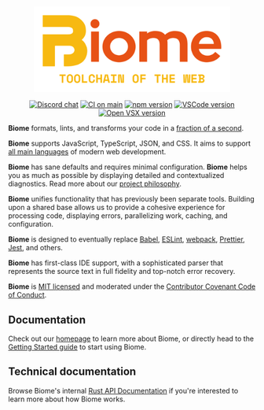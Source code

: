 <p align="center">
    <img alt="Biome - Toolchain of the web"
         src="https://raw.githubusercontent.com/biomejs/resources/main/biome-logo-slogan.svg"
         width="400">
</p>

<div align="center">

[![Discord chat][discord-badge]][discord-url]
[![CI on main][ci-badge]][ci-url]
[![npm version][npm-badge]][npm-url]
[![VSCode version][vscode-badge]][vscode-url]
[![Open VSX version][open-vsx-badge]][open-vsx-url]

[discord-badge]: https://badgen.net/discord/online-members/BypW39g6Yc?icon=discord&label=discord&color=green
[discord-url]: https://discord.gg/BypW39g6Yc
[ci-badge]: https://badgen.net/github/checks/biomejs/biome?label=CI
[ci-url]: https://github.com/biomejs/biome/actions/workflows/main.yml
[npm-badge]: https://badgen.net/npm/v/@biomejs/biome?icon=npm&color=green&label=%40biomejs%2Fbiome
[npm-url]: https://www.npmjs.com/package/@biomejs/biome/v/latest
[vscode-badge]: https://badgen.net/vs-marketplace/v/biomejs.biome?label=vscode&icon=visualstudio&color=green
[vscode-url]: https://marketplace.visualstudio.com/items?itemName=biomejs.biome
[open-vsx-badge]: https://badgen.net/open-vsx/version/biomejs/biome?label=open-vsx&color=green
[open-vsx-url]: https://marketplace.visualstudio.com/items?itemName=biomejs.biome


</div>

**Biome** formats, lints, and transforms your code in a [fraction of a second][biomejs].

**Biome** supports JavaScript, TypeScript, JSON, and CSS.
It aims to support [all main languages][language-support] of modern web development.

**Biome** has sane defaults and requires minimal configuration.
**Biome** helps you as much as possible by displaying detailed and contextualized diagnostics.
Read more about our [project philosophy][biome-philosophy].

**Biome** unifies functionality that has previously been separate tools.
Building upon a shared base allows us to provide a cohesive experience for processing code, displaying errors, parallelizing work, caching, and configuration.

**Biome** is designed to eventually replace [Babel](https://babeljs.io/), [ESLint](https://eslint.org/), [webpack](https://webpack.js.org/), [Prettier](https://prettier.io/), [Jest](https://jestjs.io/), and others.

**Biome** has first-class IDE support,
with a sophisticated parser that represents the source text in full fidelity and top-notch error recovery.

**Biome** is [MIT licensed](https://github.com/biomejs/biome/tree/main/LICENSE) and moderated under the [Contributor Covenant Code of Conduct](https://github.com/biomejs/biome/tree/main/CODE_OF_CONDUCT.md).

## Documentation

Check out our [homepage][biomejs] to learn more about Biome,
or directly head to the [Getting Started guide][getting-started] to start using Biome.

## Technical documentation

Browse Biome's internal [Rust API Documentation] if you're interested to learn more about how Biome works.

[biomejs]: https://biomejs.dev/
[biome-philosophy]: https://biomejs.dev/
[Rust API Documentation]: https://rustdocs.biomejs.dev/
[language-support]: https://biomejs.dev/internals/language_support/
[getting-started]: https://biomejs.dev/guides/getting-started/